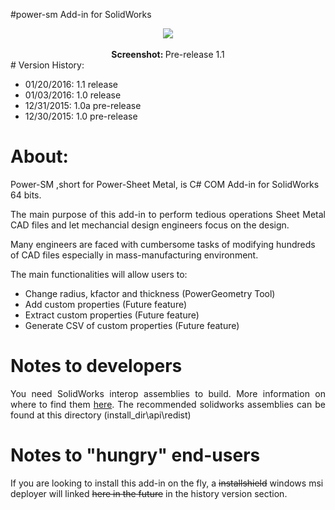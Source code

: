#power-sm Add-in for SolidWorks

<center><img src="http://picpaste.com/pics/Capture-NN48S575.1453416434.JPG"></center>
<br><center><b>Screenshot: </b>Pre-release 1.1</center>
# Version History:

- 01/20/2016: 1.1  release
- 01/03/2016: 1.0  release
- 12/31/2015: 1.0a pre-release
- 12/30/2015: 1.0  pre-release





# About:

Power-SM ,short for Power-Sheet Metal, is C# COM Add-in for SolidWorks 64 bits.

<p align="justify">The main purpose of this add-in to perform tedious operations Sheet Metal CAD files and let mechancial design engineers focus on the design.

Many engineers are faced with cumbersome tasks of modifying hundreds of CAD files especially in mass-manufacturing environment.</p>

The main functionalities will allow users to:

- Change radius, kfactor and thickness (PowerGeometry Tool)
- Add custom properties (Future feature)
- Extract custom properties (Future feature)
- Generate CSV of custom properties (Future feature)


# Notes to developers

<p align="justify">You need SolidWorks interop assemblies to build. More information on where to find them <a href="http://help.solidworks.com/2015/English/api/sldworksapiprogguide/Welcome.htm"> here</a>. The recommended solidworks assemblies can be found at this directory (install_dir\api\redist)</p>

# Notes to "hungry" end-users

If you are looking to install this add-in on the fly, a <strike>installshield</strike> windows msi deployer will linked <strike>here in the future</strike> in the history version section.
